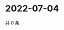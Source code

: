 # 2022-07-04

共 0 条

<!-- BEGIN WEIBO -->
<!-- 最后更新时间 Mon Jul 04 2022 23:16:43 GMT+0800 (China Standard Time) -->

<!-- END WEIBO -->
